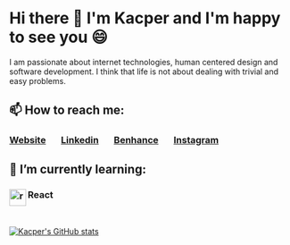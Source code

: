 # Hi there 👋 I'm Kacper and I'm happy to see you 😄
I am passionate about internet technologies, human centered design and software development. I think that life is not about dealing with trivial and easy problems. 

## 📫 How to reach me:
###  [Website](http://kacperwalter.com/) &nbsp; &nbsp; &nbsp; [Linkedin](https://www.linkedin.com/in/kacper-walter/) &nbsp; &nbsp; &nbsp; [Benhance](https://www.behance.net/kacwal4f66) &nbsp; &nbsp; &nbsp; [Instagram](https://www.instagram.com/wacperkalter/?hl=pl)

## 🌱 I’m currently learning:
### <img align="left" src="https://upload.wikimedia.org/wikipedia/commons/a/a7/React-icon.svg" alt="react" height="30"/> React
<br/>

[![Kacper's GitHub stats](https://github-readme-stats.vercel.app/api?username=kacperwalter)](https://github.com/anuraghazra/github-readme-stats)
